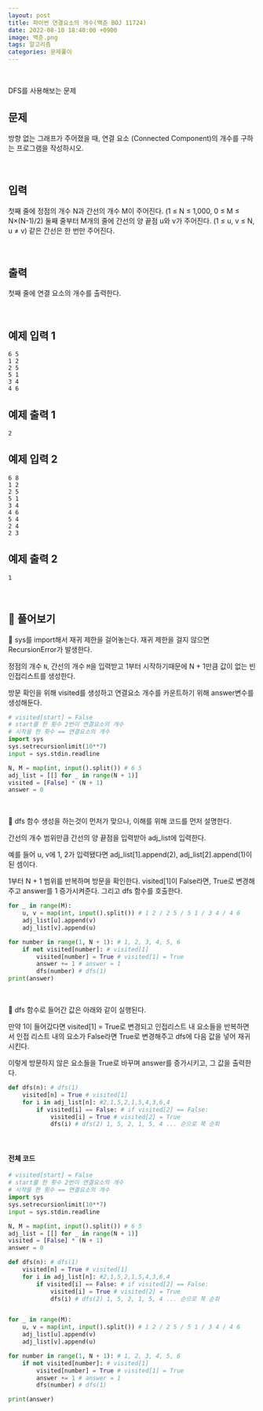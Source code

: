 ```yaml
---
layout: post
title: 파이썬 연결요소의 개수(백준 BOJ 11724)
date: 2022-08-10 18:40:00 +0900
image: 백준.png
tags: 알고리즘
categories: 문제풀이
---
```


<br>

DFS를 사용해보는 문제

## 문제

방향 없는 그래프가 주어졌을 때, 연결 요소 (Connected Component)의 개수를 구하는 프로그램을 작성하시오.

<br>

## 입력

첫째 줄에 정점의 개수 N과 간선의 개수 M이 주어진다. (1 ≤ N ≤ 1,000, 0 ≤ M ≤ N×(N-1)/2) 둘째 줄부터 M개의 줄에 간선의 양 끝점 u와 v가 주어진다. (1 ≤ u, v ≤ N, u ≠ v) 같은 간선은 한 번만 주어진다.

<br>

## 출력

첫째 줄에 연결 요소의 개수를 출력한다.

<br>

## 예제 입력 1

```
6 5
1 2
2 5
5 1
3 4
4 6
```

## 예제 출력 1

```
2
```

## 예제 입력 2 

```
6 8
1 2
2 5
5 1
3 4
4 6
5 4
2 4
2 3
```

## 예제 출력 2

```
1
```

<br>

## 📝 풀어보기

📌 sys를 import해서 재귀 제한을 걸어놓는다. 재귀 제한을 걸지 않으면 RecursionError가 발생한다.

정점의 개수 `N`, 간선의 개수 `M`을 입력받고 1부터 시작하기때문에 N + 1만큼 값이 없는 빈 인접리스트를 생성한다.

방문 확인을 위해 visited를 생성하고 연결요소 개수를 카운트하기 위해 answer변수를 생성해둔다.

``` python
# visited[start] = False
# start를 한 횟수 2번이 연결요소의 개수
# 시작을 한 횟수 == 연결요소의 개수
import sys
sys.setrecursionlimit(10**7)
input = sys.stdin.readline

N, M = map(int, input().split()) # 6 5
adj_list = [[] for _ in range(N + 1)]
visited = [False] * (N + 1)
answer = 0
```

<br>

📌 dfs 함수 생성을 하는것이 먼저가 맞으나, 이해를 위해 코드를 먼저 설명한다. 

간선의 개수 범위만큼 간선의 양 끝점을 입력받아 adj_list에 입력한다.

예를 들어 u, v에 1, 2가 입력됐다면 adj_list[1].append(2), adj_list[2].append(1)이 된 셈이다.

1부터 N + 1 범위를 반복하며 방문을 확인한다. visited[1]이 False라면, True로 변경해주고 answer를 1 증가시켜준다. 그리고 dfs 함수를 호출한다.

``` python
for _ in range(M):
    u, v = map(int, input().split()) # 1 2 / 2 5 / 5 1 / 3 4 / 4 6
    adj_list[u].append(v)
    adj_list[v].append(u)

for number in range(1, N + 1): # 1, 2, 3, 4, 5, 6
    if not visited[number]: # visited[1]
        visited[number] = True # visited[1] = True
        answer += 1 # answer = 1
        dfs(number) # dfs(1)
print(answer)
```

<br>

📌 dfs 함수로 들어간 값은 아래와 같이 실행된다.

만약 1이 들어갔다면 visited[1] = True로 변경되고 인접리스트 내 요소들을 반복하면서 인접 리스트 내의 요소가 False라면 True로 변경해주고 dfs에 다음 값을 넣어 재귀시킨다.

이렇게 방문하지 않은 요소들을 True로 바꾸며 answer를 증가시키고, 그 값을 출력한다.

``` python
def dfs(n): # dfs(1)
    visited[n] = True # visited[1]
    for i in adj_list[n]: #2,1,5,2,1,5,4,3,6,4
        if visited[i] == False: # if visited[2] == False:
            visited[i] = True # visited[2] = True
            dfs(i) # dfs(2) 1, 5, 2, 1, 5, 4 ... 순으로 쭉 순회
```

<br>

#### 전체 코드

``` python
# visited[start] = False
# start를 한 횟수 2번이 연결요소의 개수
# 시작을 한 횟수 == 연결요소의 개수
import sys
sys.setrecursionlimit(10**7)
input = sys.stdin.readline

N, M = map(int, input().split()) # 6 5
adj_list = [[] for _ in range(N + 1)]
visited = [False] * (N + 1)
answer = 0

def dfs(n): # dfs(1)
    visited[n] = True # visited[1]
    for i in adj_list[n]: #2,1,5,2,1,5,4,3,6,4
        if visited[i] == False: # if visited[2] == False:
            visited[i] = True # visited[2] = True
            dfs(i) # dfs(2) 1, 5, 2, 1, 5, 4 ... 순으로 쭉 순회


for _ in range(M):
    u, v = map(int, input().split()) # 1 2 / 2 5 / 5 1 / 3 4 / 4 6
    adj_list[u].append(v)
    adj_list[v].append(u)

for number in range(1, N + 1): # 1, 2, 3, 4, 5, 6
    if not visited[number]: # visited[1]
        visited[number] = True # visited[1] = True
        answer += 1 # answer = 1
        dfs(number) # dfs(1)

print(answer)
```

